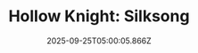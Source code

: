 ---
title: "Hollow Knight: Silksong"
id: 1030300
date: 2025-09-25T05:00:05.866Z
link: games/steam/recent/hollow-knight-silksong
image: http://media.steampowered.com/steamcommunity/public/images/apps/1030300/b4a999c1302e3ac123c041fd41bb8a34528c6ab5.jpg
playtime_2weeks: 845
playtime_forever: 2198
playtime_windows_forever: 0
playtime_mac_forever: 0
playtime_linux_forever: 2198
playtime_deck_forever: 2198
---